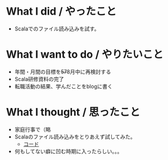 # What I did / やったこと
- Scalaでのファイル読み込みを試す。

# What I want to do / やりたいこと
- 年間・月間の目標を~~57~~8月中に再検討する
- Scala研修資料の完了
- 転職活動の結果、学んだことをblogに書く

# What I thought / 思ったこと
- 家庭行事で（略
- Scalaのファイル読み込みをとりあえず試してみた。
  - [コード](https://github.com/yamap55/scala-practice/blob/master/src/com/yamap55/scala/study/FileStudy.scala)
- 何もしてない癖に凹む時期に入ったらしい。。。
